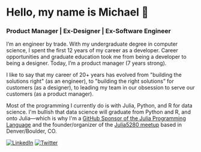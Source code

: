 # Hello, my name is Michael 👋

<!--
**michaelmallari/michaelmallari** is a ✨ _special_ ✨ repository because its `README.md` (this file) appears on your GitHub profile.  Here are some ideas to get you started:
- 🔭 I’m currently working on ...
- 🌱 I’m currently learning ...
- 👯 I’m looking to collaborate on ...
- 🤔 I’m looking for help with ...
- 💬 Ask me about ...
- 📫 How to reach me: ...
- 😄 Pronouns: ...
- ⚡ Fun fact: ...
-->

### Product Manager | Ex-Designer | Ex-Software Engineer

I’m an engineer by trade.  With my undergraduate degree in computer science, I spent the first 12 years of my career as a developer.  Career opportunities and graduate education took me from being a developer to being a designer.  Today, I’m a product manager (7 years strong).

I like to say that my career of 20+ years has evolved from "building the solutions right" (as an engineer), to "building the right solutions” for customers (as a designer), to leading my team in our obsession to serve our customers (as a product manager).

Most of the programming I currently do is with Julia, Python, and R for data science.  I'm bullish that data science will graduate from Python and R, and onto Julia—which is why I'm a [GitHub Sponsor of the Julia Programming Language](https://github.com/sponsors/JuliaLang) and the founder/organizer of the [Julia5280 meetup](https://www.meetup.com/Julia5280-Julia-Programming-Language/) based in Denver/Boulder, CO.

[![LinkedIn](https://img.shields.io/badge/mmallari-blue?style=flat&logo=linkedin&labelColor=blue)](https://www.linkedin.com/in/mmallari)
[![Twitter](https://img.shields.io/badge/-@MichaelMallari-1ca0f1?style=flat&logo=twitter&logoColor=white&link=https://twitter.com/MichaelMallari)](https://twitter.com/MichaelMallari)
